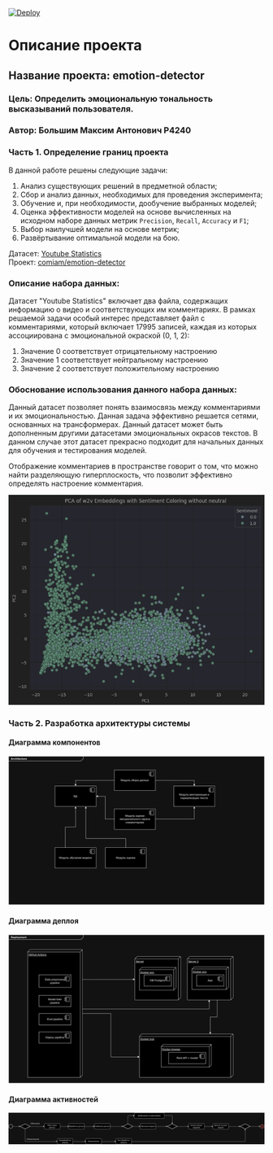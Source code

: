 [![Deploy](https://github.com/comiam/emotion-detector/actions/workflows/deploy.yml/badge.svg)](https://github.com/comiam/emotion-detector/actions/workflows/deploy.yml)

# Описание проекта
## Название проекта: emotion-detector
### Цель: Определить эмоциональную тональность высказываний пользователя.
### Автор: Большим Максим Антонович P4240

### Часть 1. Определение границ проекта

В данной работе решены следующие задачи:
1. Анализ существующих решений в предметной области;
2. Сбор и анализ данных, необходимых для проведения эксперимента;
3. Обучение и, при необходимости, дообучение выбранных моделей;
4. Оценка эффективности моделей на основе вычисленных на исходном наборе данных метрик 
`Precision`, `Recall`, `Accuracy` и `F1`;
5. Выбор наилучшей модели на основе метрик;
6. Развёртывание оптимальной модели на бою.

Датасет: [Youtube Statistics](https://www.kaggle.com/datasets/advaypatil/youtube-statistics)<br/>
Проект: [comiam/emotion-detector](https://github.com/comiam/emotion-detector)

### Описание набора данных:
Датасет "Youtube Statistics" включает два файла, содержащих информацию о видео 
и соответствующих им комментариях. В рамках решаемой задачи особый интерес представляет 
файл с комментариями, который включает 17995 записей, каждая из которых ассоциирована 
с эмоциональной окраской (0, 1, 2):
1. Значение 0 соответствует отрицательному настроению 
2. Значение 1 соответствует нейтральному настроению
3. Значение 2 соответствует положительному настроению

### Обоснование использования данного набора данных:
Данный датасет позволяет понять взаимосвязь между комментариями и их эмоциональностью.
Данная задача эффективно решается сетями, основанных на трансформерах. Данный датасет
может быть дополненным другими датасетами эмоциональных окрасов текстов. В данном случае
этот датасет прекрасно подходит для начальных данных для обучения и тестирования моделей.

Отображение комментариев в пространстве говорит о том, что можно найти разделяющую 
гиперплоскость, что позволит эффективно определять настроение комментария.

![Embedding PCA](research/pca.png "PCA")

### Часть 2. Разработка архитектуры системы

#### Диаграмма компонентов

![активности](arch_lab_2/arch.png)

#### Диаграмма деплоя

![активности](arch_lab_2/deploy.png)

#### Диаграмма активностей

![активности](arch_lab_2/actions.png)